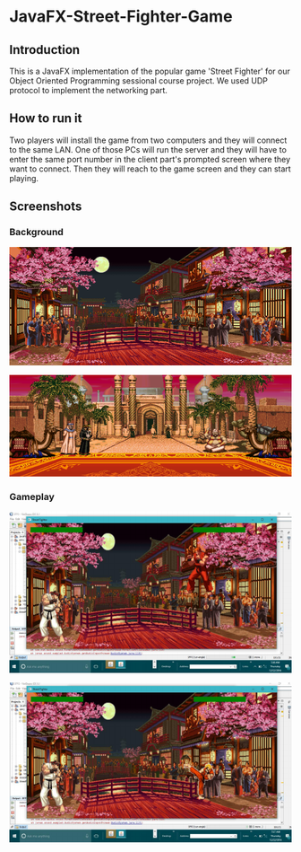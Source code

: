 # JavaFX-Street-Fighter-Game
## Introduction
This is a JavaFX implementation of the popular game 'Street Fighter' for our Object Oriented Programming sessional course project. 
We used UDP protocol to implement the networking part. 

## How to run it
Two players will install the game from two computers and they will connect to the same LAN. One of those PCs will run the server and they will have to enter the same port number in the client part's prompted screen where they want to connect. Then they will reach to the game screen and they can start playing. 

## Screenshots
### Background
![Background crowd](Player1PC/GAME/Dream.gif "Background")


![Background crowd](Player1PC/GAME/Breakrmaherlbg.gif "Another Background")


### Gameplay
![Gameplay](Player1PC/GAME/g1.png "Gameplay")

![Gameplay](Player1PC/GAME/g2.png "Gameplay")